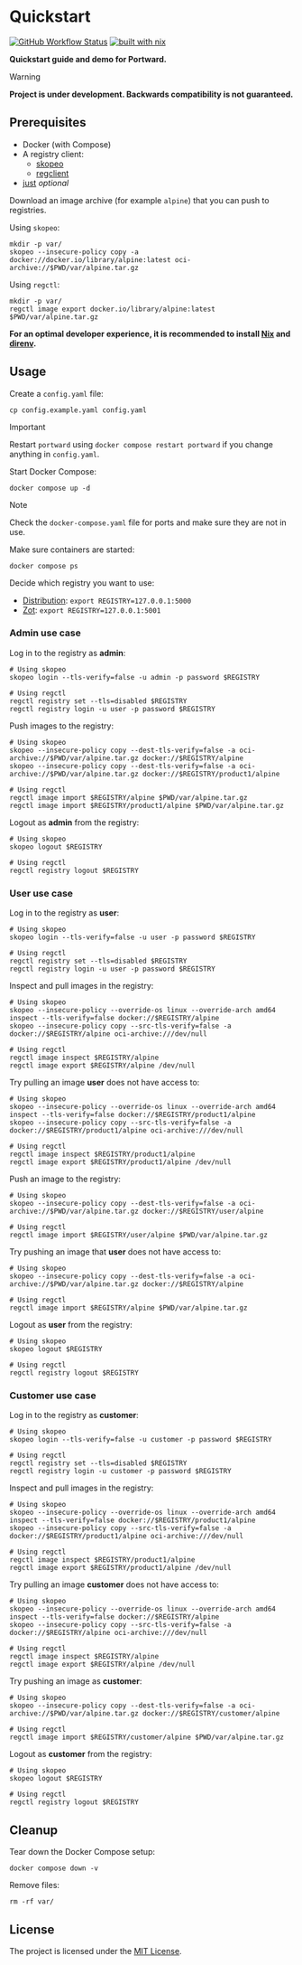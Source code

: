 # Quickstart

[![GitHub Workflow Status](https://img.shields.io/github/actions/workflow/status/portward/quickstart/ci.yaml?style=flat-square)](https://github.com/portward/quickstart/actions/workflows/ci.yaml)
[![built with nix](https://img.shields.io/badge/builtwith-nix-7d81f7?style=flat-square)](https://builtwithnix.org)

**Quickstart guide and demo for Portward.**

> [!WARNING]
> **Project is under development. Backwards compatibility is not guaranteed.**

## Prerequisites

- Docker (with Compose)
- A registry client:
    - [skopeo](https://github.com/containers/skopeo)
    - [regclient](https://github.com/regclient/regclient)
- [just](https://github.com/casey/just) _optional_

Download an image archive (for example `alpine`) that you can push to registries.

Using `skopeo`:

```shell
mkdir -p var/
skopeo --insecure-policy copy -a docker://docker.io/library/alpine:latest oci-archive://$PWD/var/alpine.tar.gz
```

Using `regctl`:

```shell
mkdir -p var/
regctl image export docker.io/library/alpine:latest $PWD/var/alpine.tar.gz
```

**For an optimal developer experience, it is recommended to install [Nix](https://nixos.org/download.html) and [direnv](https://direnv.net/docs/installation.html).**

## Usage

Create a `config.yaml` file:

```shell
cp config.example.yaml config.yaml
```

> [!IMPORTANT]
> Restart `portward` using `docker compose restart portward` if you change anything in `config.yaml`.

Start Docker Compose:

```shell
docker compose up -d
```

> [!NOTE]
> Check the `docker-compose.yaml` file for ports and make sure they are not in use.

Make sure containers are started:

```shell
docker compose ps
```

Decide which registry you want to use:

- [Distribution](https://github.com/distribution/distribution): `export REGISTRY=127.0.0.1:5000`
- [Zot](https://github.com/project-zot/zot): `export REGISTRY=127.0.0.1:5001`

### Admin use case

Log in to the registry as **admin**:

```shell
# Using skopeo
skopeo login --tls-verify=false -u admin -p password $REGISTRY

# Using regctl
regctl registry set --tls=disabled $REGISTRY
regctl registry login -u user -p password $REGISTRY
```

Push images to the registry:

```shell
# Using skopeo
skopeo --insecure-policy copy --dest-tls-verify=false -a oci-archive://$PWD/var/alpine.tar.gz docker://$REGISTRY/alpine
skopeo --insecure-policy copy --dest-tls-verify=false -a oci-archive://$PWD/var/alpine.tar.gz docker://$REGISTRY/product1/alpine

# Using regctl
regctl image import $REGISTRY/alpine $PWD/var/alpine.tar.gz
regctl image import $REGISTRY/product1/alpine $PWD/var/alpine.tar.gz
```

Logout as **admin** from the registry:

```shell
# Using skopeo
skopeo logout $REGISTRY

# Using regctl
regctl registry logout $REGISTRY
```

### User use case

Log in to the registry as **user**:

```shell
# Using skopeo
skopeo login --tls-verify=false -u user -p password $REGISTRY

# Using regctl
regctl registry set --tls=disabled $REGISTRY
regctl registry login -u user -p password $REGISTRY
```

Inspect and pull images in the registry:

```shell
# Using skopeo
skopeo --insecure-policy --override-os linux --override-arch amd64 inspect --tls-verify=false docker://$REGISTRY/alpine
skopeo --insecure-policy copy --src-tls-verify=false -a docker://$REGISTRY/alpine oci-archive:///dev/null

# Using regctl
regctl image inspect $REGISTRY/alpine
regctl image export $REGISTRY/alpine /dev/null
```

Try pulling an image **user** does not have access to:

```shell
# Using skopeo
skopeo --insecure-policy --override-os linux --override-arch amd64 inspect --tls-verify=false docker://$REGISTRY/product1/alpine
skopeo --insecure-policy copy --src-tls-verify=false -a docker://$REGISTRY/product1/alpine oci-archive:///dev/null

# Using regctl
regctl image inspect $REGISTRY/product1/alpine
regctl image export $REGISTRY/product1/alpine /dev/null
```

Push an image to the registry:

```shell
# Using skopeo
skopeo --insecure-policy copy --dest-tls-verify=false -a oci-archive://$PWD/var/alpine.tar.gz docker://$REGISTRY/user/alpine

# Using regctl
regctl image import $REGISTRY/user/alpine $PWD/var/alpine.tar.gz
```

Try pushing an image that **user** does not have access to:

```shell
# Using skopeo
skopeo --insecure-policy copy --dest-tls-verify=false -a oci-archive://$PWD/var/alpine.tar.gz docker://$REGISTRY/alpine

# Using regctl
regctl image import $REGISTRY/alpine $PWD/var/alpine.tar.gz
```

Logout as **user** from the registry:

```shell
# Using skopeo
skopeo logout $REGISTRY

# Using regctl
regctl registry logout $REGISTRY
```

### Customer use case

Log in to the registry as **customer**:

```shell
# Using skopeo
skopeo login --tls-verify=false -u customer -p password $REGISTRY

# Using regctl
regctl registry set --tls=disabled $REGISTRY
regctl registry login -u customer -p password $REGISTRY
```

Inspect and pull images in the registry:

```shell
# Using skopeo
skopeo --insecure-policy --override-os linux --override-arch amd64 inspect --tls-verify=false docker://$REGISTRY/product1/alpine
skopeo --insecure-policy copy --src-tls-verify=false -a docker://$REGISTRY/product1/alpine oci-archive:///dev/null

# Using regctl
regctl image inspect $REGISTRY/product1/alpine
regctl image export $REGISTRY/product1/alpine /dev/null
```

Try pulling an image **customer** does not have access to:

```shell
# Using skopeo
skopeo --insecure-policy --override-os linux --override-arch amd64 inspect --tls-verify=false docker://$REGISTRY/alpine
skopeo --insecure-policy copy --src-tls-verify=false -a docker://$REGISTRY/alpine oci-archive:///dev/null

# Using regctl
regctl image inspect $REGISTRY/alpine
regctl image export $REGISTRY/alpine /dev/null
```

Try pushing an image as **customer**:

```shell
# Using skopeo
skopeo --insecure-policy copy --dest-tls-verify=false -a oci-archive://$PWD/var/alpine.tar.gz docker://$REGISTRY/customer/alpine

# Using regctl
regctl image import $REGISTRY/customer/alpine $PWD/var/alpine.tar.gz
```

Logout as **customer** from the registry:

```shell
# Using skopeo
skopeo logout $REGISTRY

# Using regctl
regctl registry logout $REGISTRY
```

## Cleanup

Tear down the Docker Compose setup:

```shell
docker compose down -v
```

Remove files:

```shell
rm -rf var/
```

## License

The project is licensed under the [MIT License](LICENSE).
